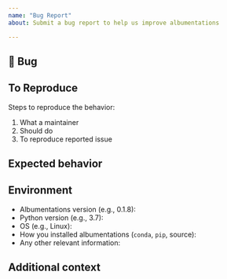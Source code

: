 ```yaml
---
name: "Bug Report"
about: Submit a bug report to help us improve albumentations

---
```


## 🐛 Bug

<!-- A clear and concise description of what the bug is. -->

## To Reproduce

Steps to reproduce the behavior:

1. What a maintainer
2. Should do
3. To reproduce reported issue

<!-- If you have a code sample, error messages, stack traces, please provide it here as well -->

## Expected behavior

<!-- A clear and concise description of what you expected to happen. -->

## Environment

 - Albumentations version (e.g., 0.1.8):
 - Python version (e.g., 3.7):
 - OS (e.g., Linux):
 - How you installed albumentations (`conda`, `pip`, source):
 - Any other relevant information:

## Additional context

<!-- Add any other context about the problem here. -->
